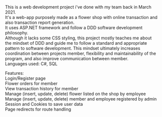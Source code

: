 This is a web development project i've done with my team back in March 2021.  
It's a web-app purposely made as a flower shop with online transaction and also transaction report generation.  
It uses ASP.NET framework and follow a DDD software development philosophy.  
Although it lacks some CSS styling, this project mostly teaches me about the mindset of DDD and guide me to follow a standard and appropriate pattern to software development. This mindset ultimately increases coordination between projects member, flexibility and maintainability of the program, and also improve communication between member.  
Languages used: C#, SQL  

Features:  
Login/Register page  
Flower orders for member  
View transaction history for member  
Manage (insert, update, delete) flower listed on the shop by employee  
Manage (insert, update, delete) member and employee registered by admin  
Session and Cookies to save user data  
Page redirects for route handling
